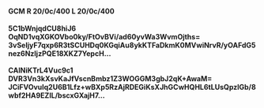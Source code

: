 #### GCM R 20/0c/400 L 20/0c/400
**5C1bWnjqdCU8hiJ6**<br/>**OqND1vqXGKOVbo0ky/FtOvBVi/ad60yvWa3WvmOjths=**<br/>**3vSeljyF7qxp6R3tSCUHDq0KGqiAu8ykKTFaDkmK0MVwiNrvR/yOAFdG5nez6NzljzPQE18XKZ7YepcH...**<br/><br/>
**CAINiKTrL4Vuc9c1**<br/>**DVR3Vn3kXsvKaJfVscnBmbz1Z3WOGGM3gbJ2qK+AwaM=**<br/>**JCiFVOvuIq2U6B1Lfz+wBXp5RzAjRDEGiKsXJhGCwHQHL6tLUsQpzlGb/8wbf2HA9EZlL/bscxGXajH7...**